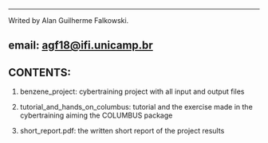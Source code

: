 ----------------------------------------------
Writed by Alan Guilherme Falkowski.

email: agf18@ifi.unicamp.br
----------------------------------------------


CONTENTS:
----------------------------------------------

1) benzene_project: cybertraining project with all input and output files 

2) tutorial_and_hands_on_columbus: tutorial and the exercise made in the cybertraining aiming the COLUMBUS package   

3) short_report.pdf: the written short report of the project results
